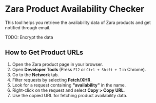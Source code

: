 # Zara Product Availability Checker

This tool helps you retrieve the availability data of Zara products and get notified through email.

TODO: Encrypt the data

## How to Get Product URLs

1. Open the Zara product page in your browser.
2. Open **Developer Tools** (Press `F12` or `Ctrl + Shift + I` in Chrome).
3. Go to the **Network** tab.
4. Filter requests by selecting **Fetch/XHR**.
5. Look for a request containing **"availability"** in the name.
6. Right-click on the request and select **Copy > Copy URL**.
7. Use the copied URL for fetching product availability data.
